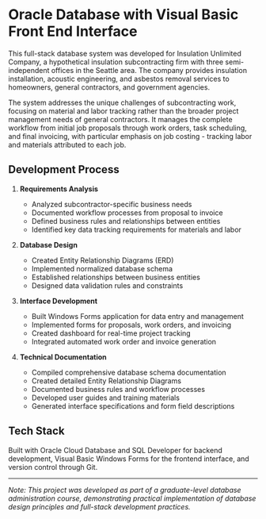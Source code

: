 # Oracle Database with Visual Basic Front End Interface

This full-stack database system was developed for Insulation Unlimited Company, a hypothetical insulation subcontracting firm with three semi-independent offices in the Seattle area. The company provides insulation installation, acoustic engineering, and asbestos removal services to homeowners, general contractors, and government agencies.

The system addresses the unique challenges of subcontracting work, focusing on material and labor tracking rather than the broader project management needs of general contractors. It manages the complete workflow from initial job proposals through work orders, task scheduling, and final invoicing, with particular emphasis on job costing - tracking labor and materials attributed to each job.

## Development Process
1. **Requirements Analysis**
   - Analyzed subcontractor-specific business needs
   - Documented workflow processes from proposal to invoice
   - Defined business rules and relationships between entities
   - Identified key data tracking requirements for materials and labor

2. **Database Design**
   - Created Entity Relationship Diagrams (ERD)
   - Implemented normalized database schema
   - Established relationships between business entities
   - Designed data validation rules and constraints

3. **Interface Development**
   - Built Windows Forms application for data entry and management
   - Implemented forms for proposals, work orders, and invoicing
   - Created dashboard for real-time project tracking
   - Integrated automated work order and invoice generation

4. **Technical Documentation**
   - Compiled comprehensive database schema documentation
   - Created detailed Entity Relationship Diagrams
   - Documented business rules and workflow processes
   - Developed user guides and training materials
   - Generated interface specifications and form field descriptions

## Tech Stack
Built with Oracle Cloud Database and SQL Developer for backend development, Visual Basic Windows Forms for the frontend interface, and version control through Git.

---
*Note: This project was developed as part of a graduate-level database administration course, demonstrating practical implementation of database design principles and full-stack development practices.*
